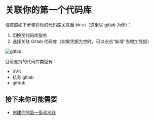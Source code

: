 # 关联你的第一个代码库

请按照如下步骤将你的代码库关联至 bk-ci（这里以 gitlab 为例）：

1. 切换至代码库服务
2. 选择关联 Gitlab 代码库（如果凭据为空时，可以点击“新增”去增加凭据）

![gitlab](../assets/quickstart_3.png)

目前支持的代码库类型有：

- SVN
- 私有 gitlab
- github

## 接下来你可能需要

- [创建你的第一条流水线](Create-your-first-pipeline.md)
